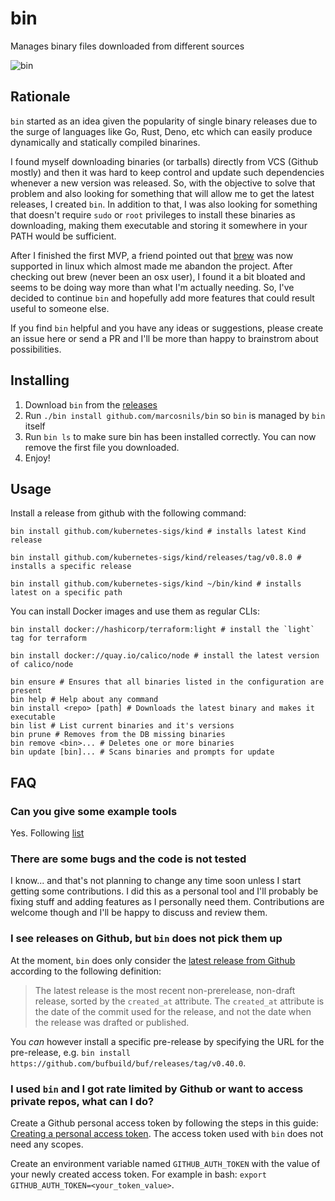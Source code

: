 # bin

Manages binary files downloaded from different sources

![bin](https://user-images.githubusercontent.com/1578458/87901619-ee629a80-ca2d-11ea-8609-8a8eb39801d2.gif)

## Rationale

`bin` started as an idea given the popularity of single binary releases due to the surge of  languages like
Go, Rust, Deno, etc which can easily produce dynamically and statically compiled binarines.

I found myself downloading binaries (or tarballs) directly from VCS (Github mostly) and then it was hard
to keep control and update such dependencies whenever a new version was released. So, with the objective
to solve that problem and also looking for something that will allow me to get the latest releases, I created `bin`.
In addition to that, I was also looking for something that doesn't require `sudo` or `root` privileges to install
these binaries as downloading, making them executable and storing it somewhere in your PATH would be sufficient.

After I finished the first MVP, a friend pointed out that [brew](https://brew.sh) was now supported in linux which almost
made me abandon the project. After checking out brew (never been an osx user), I found it a bit bloated and seems
to be doing way more than what I'm actually needing. So, I've decided to continue `bin` and hopefully add more features
that could result useful to someone else.

If you find `bin` helpful and you have any ideas or suggestions, please create an issue here or send a PR and I'll
be more than happy to brainstrom about possibilities.

## Installing

1. Download `bin` from the [releases](https://github.com/marcosnils/bin/releases)
2. Run `./bin install github.com/marcosnils/bin` so `bin` is managed by `bin` itself
3. Run `bin ls` to make sure bin has been installed correctly. You can now remove the first file you downloaded.
4. Enjoy!

## Usage

Install a release from github with the following command:

```shell
bin install github.com/kubernetes-sigs/kind # installs latest Kind release

bin install github.com/kubernetes-sigs/kind/releases/tag/v0.8.0 # installs a specific release

bin install github.com/kubernetes-sigs/kind ~/bin/kind # installs latest on a specific path
```

You can install Docker images and use them as regular CLIs:

```shell
bin install docker://hashicorp/terraform:light # install the `light` tag for terraform

bin install docker://quay.io/calico/node # install the latest version of calico/node
```

```shell
bin ensure # Ensures that all binaries listed in the configuration are present
bin help # Help about any command
bin install <repo> [path] # Downloads the latest binary and makes it executable
bin list # List current binaries and it's versions
bin prune # Removes from the DB missing binaries
bin remove <bin>... # Deletes one or more binaries
bin update [bin]... # Scans binaries and prompts for update
```

## FAQ

### Can you give some example tools

Yes. Following [list](https://github.com/marcosnils/bin/wiki/Tools-list)

### There are some bugs and the code is not tested

I know... and that's not planning to change any time soon unless I start getting some contributions. I did this as a personal tool and I'll probably be fixing stuff and adding features as I personally need them. Contributions are welcome though and I'll be happy to discuss and review them.

### I see releases on Github, but `bin` does not pick them up

At the moment, `bin` does only consider the [latest release from Github](https://docs.github.com/en/rest/reference/repos#get-the-latest-release) according to the following definition:

> The latest release is the most recent non-prerelease, non-draft release, sorted by the `created_at` attribute. The `created_at` attribute is the date of the commit used for the release, and not the date when the release was drafted or published.

You _can_ however install a specific pre-release by specifying the URL for the pre-release, e.g. `bin install https://github.com/bufbuild/buf/releases/tag/v0.40.0`.

### I used `bin` and I got rate limited by Github or want to access private repos, what can I do?

Create a Github personal access token by following the steps in this guide: [Creating a personal access token](https://docs.github.com/en/github/authenticating-to-github/creating-a-personal-access-token). The access token used with `bin` does not need any scopes.

Create an environment variable named `GITHUB_AUTH_TOKEN` with the value of your newly created access token. For example in bash: `export GITHUB_AUTH_TOKEN=<your_token_value>`.

